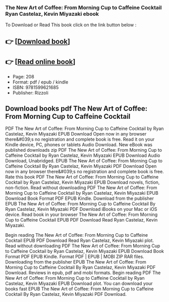 ### The New Art of Coffee: From Morning Cup to Caffeine Cocktail Ryan Castelaz, Kevin Miyazaki ebook

To Download or Read This book click on the link button below :

## 👉  [**[Download book](http://get-pdfs.com/download.php?group=book&from=github.com&id=664486&lnk=1063 "Download book")**]

## 👉  [**[Read online book](http://get-pdfs.com/download.php?group=book&from=github.com&id=664486&lnk=1063 "Read online book")**]


* Page: 208
* Format: pdf / epub / kindle
* ISBN: 9781599621685
* Publisher: Rizzoli



## Download books pdf The New Art of Coffee: From Morning Cup to Caffeine Cocktail


PDF The New Art of Coffee: From Morning Cup to Caffeine Cocktail by Ryan Castelaz, Kevin Miyazaki EPUB Download Open now in any browser there&amp;#039;s no registration and complete book is free. Read it on your Kindle device, PC, phones or tablets Audio Download. New eBook was published downloads zip PDF The New Art of Coffee: From Morning Cup to Caffeine Cocktail by Ryan Castelaz, Kevin Miyazaki EPUB Download Audio Download, Unabridged. EPUB The New Art of Coffee: From Morning Cup to Caffeine Cocktail By Ryan Castelaz, Kevin Miyazaki PDF Download Open now in any browser there&amp;#039;s no registration and complete book is free. Rate this book PDF The New Art of Coffee: From Morning Cup to Caffeine Cocktail by Ryan Castelaz, Kevin Miyazaki EPUB Download novels, fiction, non-fiction. Read without downloading PDF The New Art of Coffee: From Morning Cup to Caffeine Cocktail by Ryan Castelaz, Kevin Miyazaki EPUB Download Book Format PDF EPUB Kindle. Download from the publisher EPUB The New Art of Coffee: From Morning Cup to Caffeine Cocktail By Ryan Castelaz, Kevin Miyazaki PDF Download iBooks on your Mac or iOS device. Read book in your browser The New Art of Coffee: From Morning Cup to Caffeine Cocktail EPUB PDF Download Read Ryan Castelaz, Kevin Miyazaki.

Begin reading The New Art of Coffee: From Morning Cup to Caffeine Cocktail EPUB PDF Download Read Ryan Castelaz, Kevin Miyazaki plot. Read without downloading PDF The New Art of Coffee: From Morning Cup to Caffeine Cocktail by Ryan Castelaz, Kevin Miyazaki EPUB Download Book Format PDF EPUB Kindle. Format PDF | EPUB | MOBI ZIP RAR files. Downloading from the publisher EPUB The New Art of Coffee: From Morning Cup to Caffeine Cocktail By Ryan Castelaz, Kevin Miyazaki PDF Download. Reviews in epub, pdf and mobi formats. Begin reading PDF The New Art of Coffee: From Morning Cup to Caffeine Cocktail by Ryan Castelaz, Kevin Miyazaki EPUB Download plot. You can download your books fast EPUB The New Art of Coffee: From Morning Cup to Caffeine Cocktail By Ryan Castelaz, Kevin Miyazaki PDF Download.





